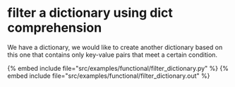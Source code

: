 # filter a dictionary using dict comprehension

We have a dictionary, we would like to create another dictionary based on this one that contains only key-value pairs that meet a certain condition.

{% embed include file="src/examples/functional/filter_dictionary.py" %}
{% embed include file="src/examples/functional/filter_dictionary.out" %}



